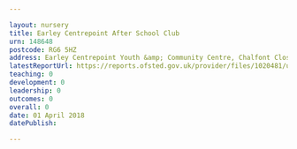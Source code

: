 ```yaml
---

layout: nursery
title: Earley Centrepoint After School Club
urn: 148648
postcode: RG6 5HZ
address: Earley Centrepoint Youth &amp; Community Centre, Chalfont Close, Earley, Reading, Berkshire, RG6 5HZ
latestReportUrl: https://reports.ofsted.gov.uk/provider/files/1020481/urn/148648.pdf
teaching: 0
development: 0
leadership: 0
outcomes: 0
overall: 0
date: 01 April 2018 
datePublish: 

---
```

